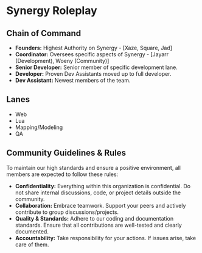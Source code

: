 # Synergy Roleplay

## Chain of Command

- **Founders:** Highest Authority on Synergy -  [Xaze, Square, Jad]
- **Coordinator:** Oversees specific aspects of Synergy - [Jayarr (Development), Woeny (Community)]
- **Senior Developer:** Senior member of specific development lane.
- **Developer:** Proven Dev Assistants moved up to full developer.
- **Dev Assistant:** Newest members of the team.

## Lanes
- Web
- Lua
- Mapping/Modeling
- QA

## Community Guidelines & Rules

To maintain our high standards and ensure a positive environment, all members are expected to follow these rules:

- **Confidentiality:** Everything within this organization is confidential. Do not share internal discussions, code, or project details outside the community.
- **Collaboration:** Embrace teamwork. Support your peers and actively contribute to group discussions/projects.
- **Quality & Standards:** Adhere to our coding and documentation standards. Ensure that all contributions are well-tested and clearly documented.
- **Accountability:** Take responsibility for your actions. If issues arise, take care of them.
